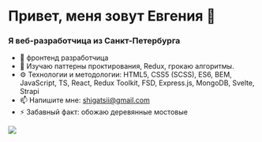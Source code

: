 # Привет, меня зовут Евгения 👋

### Я веб-разработчица из Санкт-Петербурга

- 🔭 фронтенд разработчица
- 🌱 Изучаю паттерны проктирования, Redux, грокаю алгоритмы.
- :gear: Технологии и методологии: HTML5, CSS5 (SCSS), ES6, BEM, JavaScript, TS, React, Redux Toolkit, FSD, Express.js, MongoDB, Svelte, Strapi
- 📫 Напишите мне: shigatsii@gmail.com
- ⚡ Забавный факт: обожаю деревянные мостовые

![](https://komarev.com/ghpvc/?username=shigatsi&color=188f32&style=flat)
